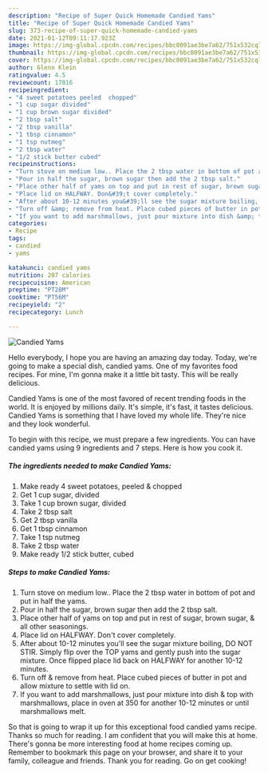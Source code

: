 ```yaml
---
description: "Recipe of Super Quick Homemade Candied Yams"
title: "Recipe of Super Quick Homemade Candied Yams"
slug: 373-recipe-of-super-quick-homemade-candied-yams
date: 2021-01-12T09:11:17.923Z
image: https://img-global.cpcdn.com/recipes/bbc0091ae3be7a62/751x532cq70/candied-yams-recipe-main-photo.jpg
thumbnail: https://img-global.cpcdn.com/recipes/bbc0091ae3be7a62/751x532cq70/candied-yams-recipe-main-photo.jpg
cover: https://img-global.cpcdn.com/recipes/bbc0091ae3be7a62/751x532cq70/candied-yams-recipe-main-photo.jpg
author: Glenn Klein
ratingvalue: 4.5
reviewcount: 17016
recipeingredient:
- "4 sweet potatoes peeled  chopped"
- "1 cup sugar divided"
- "1 cup brown sugar divided"
- "2 tbsp salt"
- "2 tbsp vanilla"
- "1 tbsp cinnamon"
- "1 tsp nutmeg"
- "2 tbsp water"
- "1/2 stick butter cubed"
recipeinstructions:
- "Turn stove on medium low.. Place the 2 tbsp water in bottom of pot and put in half the yams."
- "Pour in half the sugar, brown sugar then add the 2 tbsp salt."
- "Place other half of yams on top and put in rest of sugar, brown sugar, &amp; all other seasonings."
- "Place lid on HALFWAY. Don&#39;t cover completely."
- "After about 10-12 minutes you&#39;ll see the sugar mixture boiling, DO NOT STIR. Simply flip over the TOP yams and gently push into the sugar mixture. Once flipped place lid back on HALFWAY for another 10-12 minutes."
- "Turn off &amp; remove from heat. Place cubed pieces of butter in pot and allow mixture to settle with lid on."
- "If you want to add marshmallows, just pour mixture into dish &amp; top with marshmallows, place in oven at 350 for another 10-12 minutes or until marshmallows melt."
categories:
- Recipe
tags:
- candied
- yams

katakunci: candied yams 
nutrition: 207 calories
recipecuisine: American
preptime: "PT28M"
cooktime: "PT56M"
recipeyield: "2"
recipecategory: Lunch

---
```



![Candied Yams](https://img-global.cpcdn.com/recipes/bbc0091ae3be7a62/751x532cq70/candied-yams-recipe-main-photo.jpg)

Hello everybody, I hope you are having an amazing day today. Today, we're going to make a special dish, candied yams. One of my favorites food recipes. For mine, I'm gonna make it a little bit tasty. This will be really delicious.

Candied Yams is one of the most favored of recent trending foods in the world. It is enjoyed by millions daily. It's simple, it's fast, it tastes delicious. Candied Yams is something that I have loved my whole life. They're nice and they look wonderful.




To begin with this recipe, we must prepare a few ingredients. You can have candied yams using 9 ingredients and 7 steps. Here is how you cook it.

<!--inarticleads1-->

##### The ingredients needed to make Candied Yams:

1. Make ready 4 sweet potatoes, peeled &amp; chopped
1. Get 1 cup sugar, divided
1. Take 1 cup brown sugar, divided
1. Take 2 tbsp salt
1. Get 2 tbsp vanilla
1. Get 1 tbsp cinnamon
1. Take 1 tsp nutmeg
1. Take 2 tbsp water
1. Make ready 1/2 stick butter, cubed




<!--inarticleads2-->

##### Steps to make Candied Yams:

1. Turn stove on medium low.. Place the 2 tbsp water in bottom of pot and put in half the yams.
1. Pour in half the sugar, brown sugar then add the 2 tbsp salt.
1. Place other half of yams on top and put in rest of sugar, brown sugar, &amp; all other seasonings.
1. Place lid on HALFWAY. Don&#39;t cover completely.
1. After about 10-12 minutes you&#39;ll see the sugar mixture boiling, DO NOT STIR. Simply flip over the TOP yams and gently push into the sugar mixture. Once flipped place lid back on HALFWAY for another 10-12 minutes.
1. Turn off &amp; remove from heat. Place cubed pieces of butter in pot and allow mixture to settle with lid on.
1. If you want to add marshmallows, just pour mixture into dish &amp; top with marshmallows, place in oven at 350 for another 10-12 minutes or until marshmallows melt.




So that is going to wrap it up for this exceptional food candied yams recipe. Thanks so much for reading. I am confident that you will make this at home. There's gonna be more interesting food at home recipes coming up. Remember to bookmark this page on your browser, and share it to your family, colleague and friends. Thank you for reading. Go on get cooking!
